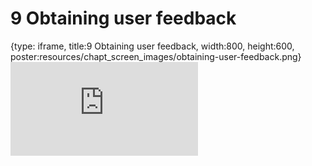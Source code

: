 # 9 Obtaining user feedback
 
{type: iframe, title:9 Obtaining user feedback, width:800, height:600, poster:resources/chapt_screen_images/obtaining-user-feedback.png}
![](https://jhudatascience.org/Documentation_and_Usability//no_toc/obtaining-user-feedback.html)
 

 
